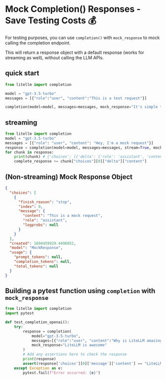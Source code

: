 # Mock Completion() Responses - Save Testing Costs 💰

For testing purposes, you can use `completion()` with `mock_response` to mock calling the completion endpoint.

This will return a response object with a default response (works for streaming as well), without calling the LLM APIs.

## quick start
```python
from litellm import completion

model = "gpt-3.5-turbo"
messages = [{"role":"user", "content":"This is a test request"}]

completion(model=model, messages=messages, mock_response="It's simple to use and easy to get started")
```

## streaming

```python
from litellm import completion
model = "gpt-3.5-turbo"
messages = [{"role": "user", "content": "Hey, I'm a mock request"}]
response = completion(model=model, messages=messages, stream=True, mock_response="It's simple to use and easy to get started")
for chunk in response:
    print(chunk) # {'choices': [{'delta': {'role': 'assistant', 'content': 'Thi'}, 'finish_reason': None}]}
    complete_response += chunk["choices"][0]["delta"]["content"]
```

## (Non-streaming) Mock Response Object

```json
{
  "choices": [
    {
      "finish_reason": "stop",
      "index": 0,
      "message": {
        "content": "This is a mock request",
        "role": "assistant",
        "logprobs": null
      }
    }
  ],
  "created": 1694459929.4496052,
  "model": "MockResponse",
  "usage": {
    "prompt_tokens": null,
    "completion_tokens": null,
    "total_tokens": null
  }
}
```

## Building a pytest function using `completion` with `mock_response`

```python
from litellm import completion
import pytest

def test_completion_openai():
    try:
        response = completion(
            model="gpt-3.5-turbo",
            messages=[{"role":"user", "content":"Why is LiteLLM amazing?"}],
            mock_response="LiteLLM is awesome"
        )
        # Add any assertions here to check the response
        print(response)
        assert(response['choices'][0]['message']['content'] == "LiteLLM is awesome")
    except Exception as e:
        pytest.fail(f"Error occurred: {e}")
```
